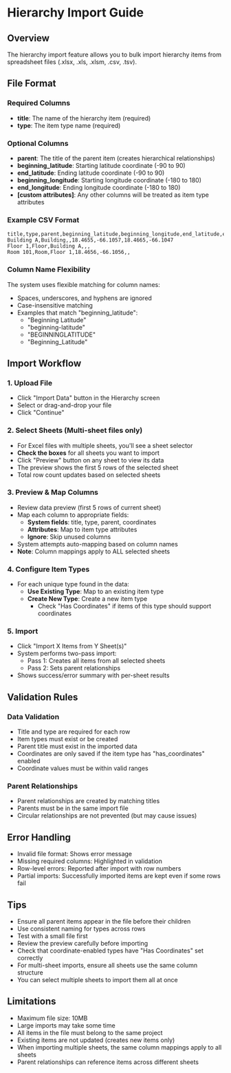 # Hierarchy Import Guide

## Overview
The hierarchy import feature allows you to bulk import hierarchy items from spreadsheet files (.xlsx, .xls, .xlsm, .csv, .tsv).

## File Format

### Required Columns
- **title**: The name of the hierarchy item (required)
- **type**: The item type name (required)

### Optional Columns
- **parent**: The title of the parent item (creates hierarchical relationships)
- **beginning_latitude**: Starting latitude coordinate (-90 to 90)
- **end_latitude**: Ending latitude coordinate (-90 to 90)
- **beginning_longitude**: Starting longitude coordinate (-180 to 180)
- **end_longitude**: Ending longitude coordinate (-180 to 180)
- **[custom attributes]**: Any other columns will be treated as item type attributes

### Example CSV Format
```csv
title,type,parent,beginning_latitude,beginning_longitude,end_latitude,end_longitude
Building A,Building,,18.4655,-66.1057,18.4665,-66.1047
Floor 1,Floor,Building A,,,
Room 101,Room,Floor 1,18.4656,-66.1056,,
```

### Column Name Flexibility
The system uses flexible matching for column names:
- Spaces, underscores, and hyphens are ignored
- Case-insensitive matching
- Examples that match "beginning_latitude":
  - "Beginning Latitude"
  - "beginning-latitude"
  - "BEGINNINGLATITUDE"
  - "Beginning_Latitude"

## Import Workflow

### 1. Upload File
- Click "Import Data" button in the Hierarchy screen
- Select or drag-and-drop your file
- Click "Continue"

### 2. Select Sheets (Multi-sheet files only)
- For Excel files with multiple sheets, you'll see a sheet selector
- **Check the boxes** for all sheets you want to import
- Click "Preview" button on any sheet to view its data
- The preview shows the first 5 rows of the selected sheet
- Total row count updates based on selected sheets

### 3. Preview & Map Columns
- Review data preview (first 5 rows of current sheet)
- Map each column to appropriate fields:
  - **System fields**: title, type, parent, coordinates
  - **Attributes**: Map to item type attributes
  - **Ignore**: Skip unused columns
- System attempts auto-mapping based on column names
- **Note**: Column mappings apply to ALL selected sheets

### 4. Configure Item Types
- For each unique type found in the data:
  - **Use Existing Type**: Map to an existing item type
  - **Create New Type**: Create a new item type
    - Check "Has Coordinates" if items of this type should support coordinates

### 5. Import
- Click "Import X Items from Y Sheet(s)"
- System performs two-pass import:
  - Pass 1: Creates all items from all selected sheets
  - Pass 2: Sets parent relationships
- Shows success/error summary with per-sheet results

## Validation Rules

### Data Validation
- Title and type are required for each row
- Item types must exist or be created
- Parent title must exist in the imported data
- Coordinates are only saved if the item type has "has_coordinates" enabled
- Coordinate values must be within valid ranges

### Parent Relationships
- Parent relationships are created by matching titles
- Parents must be in the same import file
- Circular relationships are not prevented (but may cause issues)

## Error Handling
- Invalid file format: Shows error message
- Missing required columns: Highlighted in validation
- Row-level errors: Reported after import with row numbers
- Partial imports: Successfully imported items are kept even if some rows fail

## Tips
- Ensure all parent items appear in the file before their children
- Use consistent naming for types across rows
- Test with a small file first
- Review the preview carefully before importing
- Check that coordinate-enabled types have "Has Coordinates" set correctly
- For multi-sheet imports, ensure all sheets use the same column structure
- You can select multiple sheets to import them all at once

## Limitations
- Maximum file size: 10MB
- Large imports may take some time
- All items in the file must belong to the same project
- Existing items are not updated (creates new items only)
- When importing multiple sheets, the same column mappings apply to all sheets
- Parent relationships can reference items across different sheets

